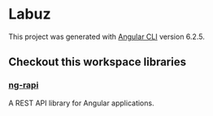 # Labuz

This project was generated with [Angular CLI](https://github.com/angular/angular-cli) version 6.2.5.

## Checkout this workspace libraries

### [ng-rapi](/projects/ng-rapi/README.md)
A REST API library for Angular applications.
